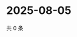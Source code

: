 # 2025-08-05

共 0 条

<!-- BEGIN ZHIHUVIDEO -->
<!-- 最后更新时间 Tue Aug 05 2025 01:18:01 GMT+0800 (China Standard Time) -->

<!-- END ZHIHUVIDEO -->
